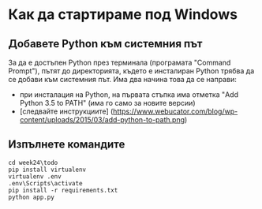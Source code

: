 # Как да стартираме под Windows

## Добавете Python към системния път

За да е достъпен Python през терминала (програмата "Command Prompt"), пътят до
директорията, където е инсталиран Python трябва да се добави към системния път.
Има два начина това да се направи:

 - при инсталация на Python, на първата стъпка има отметка "Add Python 3.5 to PATH" (има го само за новите версии)
 - [следвайте инструкциите] (https://www.webucator.com/blog/wp-content/uploads/2015/03/add-python-to-path.png)

## Изпълнете командите

```
cd week24\todo
pip install virtualenv
virtualenv .env
.env\Scripts\activate
pip install -r requirements.txt
python app.py
```
